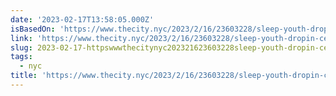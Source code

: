 ```yaml
---
date: '2023-02-17T13:58:05.000Z'
isBasedOn: 'https://www.thecity.nyc/2023/2/16/23603228/sleep-youth-dropin-center'
link: 'https://www.thecity.nyc/2023/2/16/23603228/sleep-youth-dropin-center'
slug: 2023-02-17-httpswwwthecitynyc202321623603228sleep-youth-dropin-center
tags:
  - nyc
title: 'https://www.thecity.nyc/2023/2/16/23603228/sleep-youth-dropin-center'
---
```


